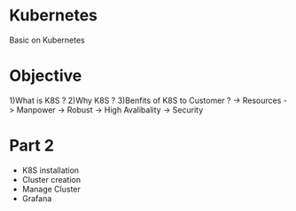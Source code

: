 # Kubernetes
Basic on Kubernetes

# Objective 

1)What is K8S ?
2)Why K8S ? 
3)Benfits of K8S to Customer ?
-> Resources
-> Manpower
-> Robust
-> High Avalibality 
-> Security 

# Part 2

* K8S installation
* Cluster creation
* Manage Cluster
* Grafana
